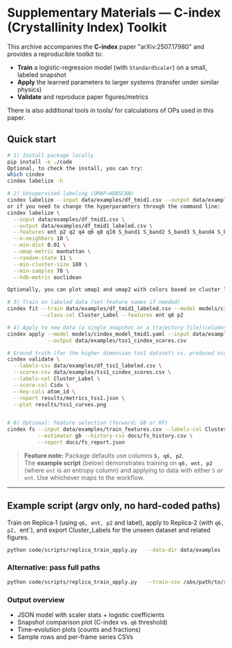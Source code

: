 # Supplementary Materials — C-index (Crystallinity Index) Toolkit

This archive accompanies the **C-index** paper "arXiv:2507.17980" and provides a reproducible toolkit to:
- **Train** a logistic-regression model (with `StandardScaler`) on a small, labeled snapshot
- **Apply** the learned parameters to larger systems (transfer under similar physics)
- **Validate** and reproduce paper figures/metrics

There is also additional tools in tools/ for calculations of OPs used in this paper. 

## Quick start
```bash
# 1) Install package locally
pip install -e ./code
Optional, to check the install, you can try:
which cindex
cindex labelize -h

# 2) Unsupervised labeling (UMAP→HDBSCAN)
cindex labelize --input data/examples/df_tmid1.csv --output data/examples/df_tmid1_labeled.csv
or if you need to change the hyperparamters through the command line:
cindex labelize \
  --input data/examples/df_tmid1.csv \
  --output data/examples/df_tmid1_labeled.csv \
  --features ent p2 q2 q4 q6 q8 q10 S_band1 S_band2 S_band3 S_band4 S_band5 S_band6 h v \
  --n-neighbors 10 \
  --min-dist 0.01 \
  --umap-metric manhattan \
  --random-state 11 \
  --min-cluster-size 180 \
  --min-samples 70 \
  --hdb-metric euclidean

Optionally, you can plot umap1 and umap2 with colors based on cluster labels (in the output file data/examples/df_tmid1_labeled.csv) to reproduce the same 2D UMAP space shown in the paper for the representative snapshot

# 3) Train on labeled data (set feature names if needed)
cindex fit --train data/examples/df_tmid1_labeled.csv --model models/cindex_model.yaml \
           --class-col Cluster_Label --features ent q6 p2

# 4) Apply to new data (a single snapshot or a trajectory file)(columns must match features used at training)
cindex apply --model models/cindex_model_tmid1.yaml --input data/examples/df_tss1.csv \
             --output data/examples/tss1_cindex_scores.csv

# Ground truth (for the higher dimension tss1 dataset) vs. produced scores 
cindex validate \
  --labels-csv data/examples/df_tss1_labeled.csv \
  --scores-csv data/examples/tss1_cindex_scores.csv \
  --labels-col Cluster_Label \
  --score-col Cidx \
  --key-cols atom_id \
  --report results/metrics_tss1.json \
  --plot results/tss1_curves.png


# 6) Optional: Feature selection (forward; GB or RF)
cindex fs --input data/examples/train_features.csv --labels-col Cluster_Label \
          --estimator gb --history-csv docs/fs_history.csv \
          --report docs/fs_report.json
```

> **Feature note:** Package defaults use columns **`S, q6, p2`**.  
> The **example script** (below) demonstrates training on **`q6, ent, p2`** (where `ent` is an entropy column) and
> applying to data with either `S` *or* `ent`. Use whichever maps to the workflow.

---

## Example script (argv only, no hard-coded paths)
Train on Replica‑1 (using `q6, ent, p2` and label), apply to Replica‑2 (with `q6, p2, `ent`), and export Cluster_Labels for the unseen dataset and related figures.

```bash
python code/scripts/replica_train_apply.py   --data-dir data/examples   --train replica1_labeled.csv   --apply replica2_all.csv   --model-json models/cindex_model_rep1.json   --figA-out figures/figA_snapshot_compare_cindex_vs_q6.png   --figB-out figures/figB_time_evolution_counts.png   --figBfrac-out figures/figB_time_evolution_fraction.png   --sample-csv docs/cindex_sample.csv   --series-csv docs/time_evolution_counts.csv
```

### Alternative: pass full paths
```bash
python code/scripts/replica_train_apply.py   --train-csv /abs/path/to/replica1_labeled.csv   --apply-csv /abs/path/to/replica2_all.csv   --model-json models/cindex_model_rep1.json
```

### Output overview
- JSON model with scaler stats + logistic coefficients
- Snapshot comparison plot (C-index vs. `q6` threshold)
- Time-evolution plots (counts and fractions)
- Sample rows and per-frame series CSVs
